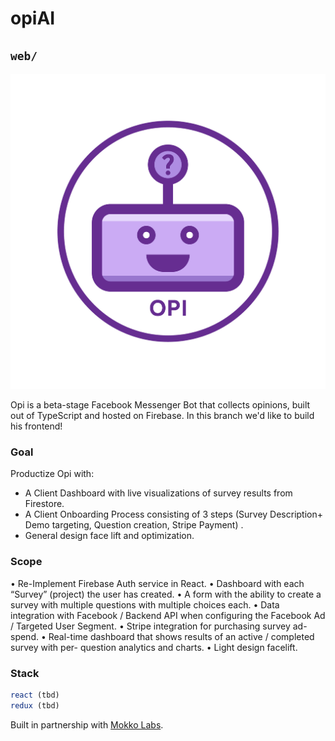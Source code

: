 # opiAI
## `web/`

[![](Opi.png)](https://m.me/opiAI)

Opi is a beta-stage Facebook Messenger Bot that collects opinions, built out of TypeScript and hosted on Firebase. In this branch we'd like to build his frontend!


### Goal
Productize Opi with:
* A Client Dashboard with live visualizations of survey results from Firestore.
* A Client Onboarding Process consisting of 3 steps (Survey Description+ Demo targeting, Question creation, Stripe Payment) .
* General design face lift and optimization.

### Scope
• Re-Implement Firebase Auth service in React.
• Dashboard with each “Survey” (project) the user has created.
• A form with the ability to create a survey with multiple questions with multiple
choices each.
• Data integration with Facebook / Backend API when configuring the Facebook
Ad / Targeted User Segment.
• Stripe integration for purchasing survey ad-spend.
• Real-time dashboard that shows results of an active / completed survey with per-
question analytics and charts.
• Light design facelift.

### Stack
```javascript
react (tbd)
redux (tbd)
```

Built in partnership with [Mokko Labs](http://mokko.io/).